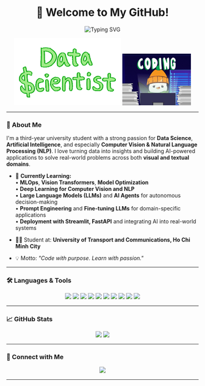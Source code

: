 <h1 align="center">👋 Welcome to My GitHub!</h1>

<p align="center">
  <img src="https://readme-typing-svg.demolab.com?font=Fira+Code&size=25&pause=1000&color=1F75FE&center=true&vCenter=true&width=800&lines=Hi%2C+I'm+Giang+Son;Data+Scientist+%7C+AI+Engineer+%7C+AI+Researcher" alt="Typing SVG" />
</p>


<p align="center">
  <img src="https://github.com/GiangSon-5/GiangSon-5/blob/main/assets/data%20scientist.gif" width="280" alt="Data GIF"/>
  <img src="https://github.com/GiangSon-5/GiangSon-5/blob/main/assets/giphy.gif" width="180" alt="Coding Fun"/>
</p>

---

### 🙋 About Me

I'm a third-year university student with a strong passion for **Data Science**, **Artificial Intelligence**, and especially **Computer Vision & Natural Language Processing (NLP)**. I love turning data into insights and building AI-powered applications to solve real-world problems across both **visual and textual domains**.

- 🌱 **Currently Learning:**  
  • **MLOps**, **Vision Transformers**, **Model Optimization**  
  • **Deep Learning for Computer Vision and NLP**  
  • **Large Language Models (LLMs)** and **AI Agents** for autonomous decision-making  
  • **Prompt Engineering** and **Fine-tuning LLMs** for domain-specific applications  
  • **Deployment with Streamlit, FastAPI** and integrating AI into real-world systems  


- 👨‍🎓 Student at: **University of Transport and Communications, Ho Chi Minh City**  
- 💡 Motto: *"Code with purpose. Learn with passion."*

---

### 🛠️ Languages & Tools

<p align="center">
  <img src="https://img.shields.io/badge/Python-3776AB?style=for-the-badge&logo=python&logoColor=white"/>
  <img src="https://img.shields.io/badge/PyTorch-EE4C2C?style=for-the-badge&logo=pytorch&logoColor=white"/>
  <img src="https://img.shields.io/badge/TensorFlow-FF6F00?style=for-the-badge&logo=tensorflow&logoColor=white"/>
  <img src="https://img.shields.io/badge/OpenCV-27338e?style=for-the-badge&logo=opencv&logoColor=white"/>
  <img src="https://img.shields.io/badge/Scikit--Learn-F7931E?style=for-the-badge&logo=scikit-learn&logoColor=white"/>
  <img src="https://img.shields.io/badge/NumPy-013243?style=for-the-badge&logo=numpy&logoColor=white"/>
  <img src="https://img.shields.io/badge/Pandas-150458?style=for-the-badge&logo=pandas&logoColor=white"/>
  <img src="https://img.shields.io/badge/Matplotlib-3776AB?style=for-the-badge&logo=python&logoColor=white"/>
  <img src="https://img.shields.io/badge/Streamlit-FF4B4B?style=for-the-badge&logo=streamlit&logoColor=white"/>
  <img src="https://img.shields.io/badge/OpenAI-412991?style=for-the-badge&logo=openai&logoColor=white"/>
</p>

---

### 📈 GitHub Stats

<p align="center">
  <img src="https://github-readme-stats.vercel.app/api?username=GiangSon-5&show_icons=true&theme=radical&count_private=true&cache_seconds=1800" width="45%"/>
  <img src="https://github-readme-streak-stats.herokuapp.com/?user=GiangSon-5&theme=radical" width="45%"/>
</p>

---

### 🔗 Connect with Me

<p align="center">
  <a href="https://www.linkedin.com/in/nguyenquyetgiangson/">
    <img src="https://img.shields.io/badge/LinkedIn-blue?style=for-the-badge&logo=linkedin&logoColor=white" />
  </a>
</p>

---

